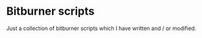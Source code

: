# Bitburner scripts
Just a collection of bitburner scripts which I have written and / or modified.

